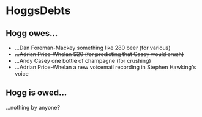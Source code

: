 # HoggsDebts

## Hogg owes...
- ...Dan Foreman-Mackey something like 280 beer (for various)
- ~~...Adrian Price-Whelan $20 (for predicting that Casey would crush)~~
- ...Andy Casey one bottle of champagne (for crushing)
- ...Adrian Price-Whelan a new voicemail recording in Stephen Hawking's voice

## Hogg is owed...
...nothing by anyone?
